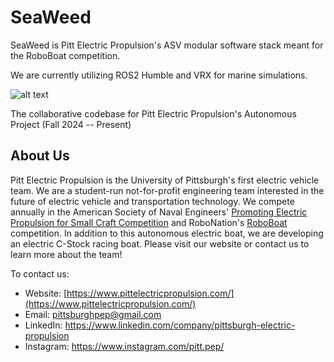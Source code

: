 # SeaWeed

SeaWeed is Pitt Electric Propulsion's ASV modular software stack meant for the RoboBoat competition.

We are currently utilizing ROS2 Humble and VRX for marine simulations.


![alt text](https://www.sustainable.pitt.edu/wp-content/uploads/2022/08/Pitt-Electric-Propulsion-Logo.png)

The collaborative codebase for Pitt Electric Propulsion's Autonomous Project (Fall 2024 -- Present)

## About Us

Pitt Electric Propulsion is the University of Pittsburgh's first electric vehicle team. We are a student-run not-for-profit engineering team interested in the future of electric vehicle and transportation technology. We compete annually in the American Society of Naval Engineers' [Promoting Electric Propulsion for Small Craft Competition](https://www.navalengineers.org/Education/Promoting-Electric-Propulsion-PEP) and RoboNation's [RoboBoat](https://roboboat.org/) competition. In addition to this autonomous electric boat, we are developing an electric C-Stock racing boat. Please visit our website or contact us to learn more about the team!

To contact us: <br />
- Website: [https://www.pittelectricpropulsion.com/](https://www.pittelectricpropulsion.com/) <br />
- Email: pittsburghpep@gmail.com <br />
- LinkedIn: https://www.linkedin.com/company/pittsburgh-electric-propulsion <br />
- Instagram: https://www.instagram.com/pitt.pep/ <br />
